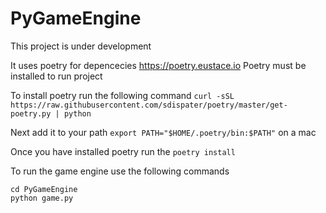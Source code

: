 # PyGameEngine

This project is under development

It uses poetry for depencecies https://poetry.eustace.io Poetry must be installed to run project

To install poetry run the following command
```curl -sSL https://raw.githubusercontent.com/sdispater/poetry/master/get-poetry.py | python```

Next add it to your path ```export PATH="$HOME/.poetry/bin:$PATH"``` on a mac

Once you have installed poetry run the ``` poetry install ```

To run the game engine use the following commands
```
cd PyGameEngine
python game.py
```